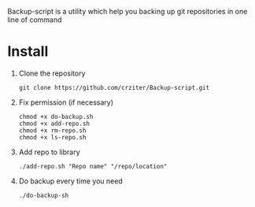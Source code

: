 Backup-script is a utility which help you backing up git repositories in one line of command

# Install
1. Clone the repository


	```git clone https://github.com/crziter/Backup-script.git```

2. Fix permission (if necessary)

	```
	chmod +x do-backup.sh
	chmod +x add-repo.sh
	chmod +x rm-repo.sh
	chmod +x ls-repo.sh
	```

3. Add repo to library


	```./add-repo.sh "Repo name" "/repo/location"```
4. Do backup every time you need


	```./do-backup-sh```

	
